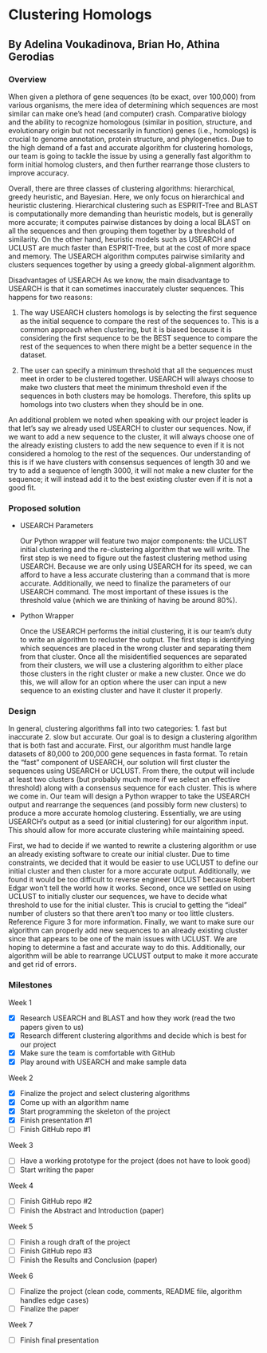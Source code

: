 
# Clustering Homologs
## By Adelina Voukadinova, Brian Ho, Athina Gerodias
### Overview
  When given a plethora of gene sequences (to be exact, over 100,000) from various organisms, the mere idea of determining which sequences are most similar can make one’s head (and computer) crash. Comparative biology and the ability to recognize homologous (similar in position, structure, and evolutionary origin but not necessarily in function) genes (i.e., homologs) is crucial to genome annotation, protein structure, and phylogenetics. Due to the high demand of a fast and accurate algorithm for clustering homologs, our team is going to tackle the issue by using a generally fast algorithm to form initial homolog clusters, and then further rearrange those clusters to improve accuracy.
 
 Overall, there are three classes of clustering algorithms: hierarchical, greedy heuristic, and Bayesian. Here, we only focus on hierarchical and heuristic clustering. Hierarchical clustering such as ESPRIT-Tree and BLAST is computationally more demanding than heuristic models, but is generally more accurate; it computes pairwise distances by doing a local BLAST on all the sequences and then grouping them together by a threshold of similarity. On the other hand, heuristic models such as USEARCH and UCLUST are much faster than ESPRIT-Tree, but at the cost of more space and memory. The USEARCH algorithm computes pairwise similarity and clusters sequences together by using a greedy global-alignment algorithm. 
 
 Disadvantages of USEARCH
    As we know, the main disadvantage to USEARCH is that it can sometimes inaccurately cluster sequences. This happens for two reasons:
    
1. The way USEARCH clusters homologs is by selecting the first sequence as the initial sequence to compare the rest of the sequences to. This is a common approach when clustering, but it is biased because it is considering the first sequence to be the BEST sequence to compare the rest of the sequences to when there might be a better sequence in the dataset. 
    
2. The user can specify a minimum threshold that all the sequences must meet in order to be clustered together. USEARCH will always choose to make two clusters that meet the minimum threshold even if the sequences in both clusters may be homologs. Therefore, this splits up homologs into two clusters when they should be in one.

An additional problem we noted when speaking with our project leader is that let’s say we already used USEARCH to cluster our sequences. Now, if we want to add a new sequence to the cluster, it will always choose one of the already existing clusters to add the new sequence to even if it is not considered a homolog to the rest of the sequences. Our understanding of this is if we have clusters with consensus sequences of length 30 and we try to add a sequence of length 3000, it will not make a new cluster for the sequence; it will instead add it to the best existing cluster even if it is not a good fit.


### Proposed solution
- USEARCH Parameters

  Our Python wrapper will feature two major components: the UCLUST initial clustering and the re-clustering algorithm that we will write. The first step is we need to figure out the fastest clustering method using USEARCH. Because we are only using USEARCH for its speed, we can afford to have a less accurate clustering than a command that is more accurate. Additionally, we need to finalize the parameters of our USEARCH command. The most important of these issues is the threshold value (which we are thinking of having be around 80%).
    
- Python Wrapper

  Once the USEARCH performs the initial clustering, it is our team’s duty to write an algorithm to recluster the output. The first step is identifying which sequences are placed in the wrong cluster and separating them from that cluster. Once all the misidentified sequences are separated from their clusters, we will use a clustering algorithm to either place those clusters in the right cluster or make a new cluster. Once we do this, we will allow for an option where the user can input a new sequence to an existing cluster and have it cluster it properly.

### Design
In general, clustering algorithms fall into two categories: 1. fast but inaccurate 2. slow but accurate. Our goal is to design a clustering algorithm that is both fast and accurate. First, our algorithm must handle large datasets of 80,000 to 200,000 gene sequences in fasta format. To retain the “fast” component of USEARCH, our solution will first cluster the sequences using USEARCH or UCLUST. From there, the output will include at least two clusters (but probably much more if we select an effective threshold) along with a consensus sequence for each cluster. This is where we come in. Our team will design a Python wrapper to take the USEARCH output and rearrange the sequences (and possibly form new clusters) to produce a more accurate homolog clustering. Essentially, we are using USEARCH’s output as a seed (or initial clustering) for our algorithm input. This should allow for more accurate clustering while maintaining speed. 

First, we had to decide if we wanted to rewrite a clustering algorithm or use an already existing software to create our initial cluster. Due to time constraints, we decided that it would be easier to use UCLUST to define our initial cluster and then cluster for a more accurate output. Additionally, we found it would be too difficult to reverse engineer UCLUST because Robert Edgar won’t tell the world how it works.
    Second, once we settled on using UCLUST to initially cluster our sequences, we have to decide what threshold to use for the initial cluster. This is crucial to getting the “ideal” number of clusters so that there aren’t too many or too little clusters. Reference Figure 3 for more information.
Finally, we want to make sure our algorithm can properly add new sequences to an already existing cluster since that appears to be one of the main issues with UCLUST. We are hoping to determine a fast and accurate way to do this. Additionally, our algorithm will be able to rearrange UCLUST output to make it more accurate and get rid of errors.


### Milestones
Week 1
- [x] Research USEARCH and BLAST and how they work (read the two papers given to us)
- [x] Research different clustering algorithms and decide which is best for our project
- [x] Make sure the team is comfortable with GitHub
- [x] Play around with USEARCH and make sample data

Week 2
- [x] Finalize the project and select clustering algorithms
- [x] Come up with an algorithm name
- [x] Start programming the skeleton of the project 
- [x] Finish presentation #1
- [ ] Finish GitHub repo #1

Week 3
- [ ] Have a working prototype for the project (does not have to look good)
- [ ] Start writing the paper

Week 4
- [ ] Finish GitHub repo #2
- [ ] Finish the Abstract and Introduction (paper)

Week 5
- [ ] Finish a rough draft of the project
- [ ] Finish GitHub repo #3
- [ ] Finish the Results and Conclusion (paper)

Week 6
- [ ] Finalize the project (clean code, comments, README file, algorithm handles edge cases)
- [ ] Finalize the paper

Week 7
- [ ] Finish final presentation

